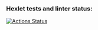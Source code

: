 ### Hexlet tests and linter status:
[![Actions Status](https://github.com/ikrivosheev/python-project-lvl2/workflows/hexlet-check/badge.svg)](https://github.com/ikrivosheev/python-project-lvl2/actions)